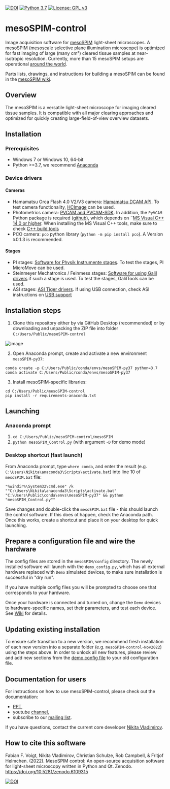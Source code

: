 [![DOI](https://zenodo.org/badge/DOI/10.5281/zenodo.6109315.svg)](https://doi.org/10.5281/zenodo.6109315)
[![Python 3.7](https://img.shields.io/badge/python-3.7-blue.svg)](https://www.python.org/downloads/release/python-370/)
[![License: GPL v3](https://img.shields.io/badge/License-GPLv3-blue.svg)](https://www.gnu.org/licenses/gpl-3.0)

# mesoSPIM-control
Image acquisition software for [mesoSPIM](http://mesospim.org/) light-sheet microscopes. 
A mesoSPIM (mesoscale selective plane illumination microscope) is optimized for fast imaging of large (many cm³) cleared tissue samples at near-isotropic resolution. 
Currently, more than 15 mesoSPIM setups are operational [around the world](http://mesospim.org/setups/).

Parts lists, drawings, and instructions for building a mesoSPIM can be found in the [mesoSPIM wiki](https://github.com/mesoSPIM/mesoSPIM-hardware-documentation).

## Overview
The mesoSPIM is a versatile light-sheet microscope for imaging
cleared tissue samples. It is compatible with all major clearing approaches and optimized for quickly creating large-field-of-view overview datasets.

## Installation

### Prerequisites
* Windows 7 or Windows 10, 64-bit
* Python >=3.7, we recommend [Anaconda](https://www.anaconda.com/download/)

### Device drivers
#### Cameras
* Hamamatsu Orca Flash 4.0 V2/V3 camera: [Hamamatsu DCAM API](https://dcam-api.com/). To test camera functionality, [HCImage](https://dcam-api.com/hamamatsu-software/) can be used.
* Photometrics camera: [PVCAM and PVCAM-SDK](https://www.photometrics.com/support/software/). 
In addition, the `PyVCAM` Python package is required ([github](https://github.com/Photometrics/PyVCAM)), 
which depends on ¨[MS Visual C++ 14.0 or higher](https://visualstudio.microsoft.com/visual-cpp-build-tools/). 
When installing the MS Visual C++ tools, make sure to check [C++ build tools](https://docs.microsoft.com/en-us/answers/questions/136595/error-microsoft-visual-c-140-or-greater-is-require.html)
* PCO camera: `pco` python library (`python -m pip install pco`). A Version ≥0.1.3 is recommended.

#### Stages
* PI stages: [Software for Physik Instrumente stages](https://www.physikinstrumente.com/en/products/motion-control-software/). To test the stages, PI MicroMove can be used. 
* Steinmeyer Mechatronics / Feinmess stages: [Software for using Galil drivers](http://www.galilmc.com/downloads/api) if such a stage is used. To test the stages, GalilTools can be used.
* ASI stages: [ASI Tiger drivers](http://www.asiimaging.com/support/downloads/tiger-controller-console/). 
If using USB connection, check ASI instructions on [USB support](http://www.asiimaging.com/support/downloads/usb-support-on-ms-2000-wk-controllers/)

## Installation steps 
1. Clone this repository either by via GitHub Desktop (recommended) or by downloading and unpacking the ZIP file into folder `C:/Users/Public/mesoSPIM-control`

![image](https://user-images.githubusercontent.com/10835134/198991579-df1e5acc-d246-425b-a345-03ba93a1f0bb.png)

2. Open Anaconda prompt, create and activate a new environment `mesoSPIM-py37`:
```
conda create -p C:/Users/Public/conda/envs/mesoSPIM-py37 python=3.7
conda activate C:/Users/Public/conda/envs/mesoSPIM-py37
```
3. Install mesoSPIM-specific libraries: 
```
cd C:/Users/Public/mesoSPIM-control
pip install -r requirements-anaconda.txt
```

## Launching

### Anaconda prompt
1. `cd C:/Users/Public/mesoSPIM-control/mesoSPIM`
2. `python mesoSPIM_Control.py` (with argument `-D` for demo mode)

### Desktop shortcut (fast launch)
From Anaconda prompt, type `where conda`, and enter the result (e.g. `C:\Users\Nikita\anaconda3\Scripts\activate.bat`) into line 10 of `mesoSPIM.bat` file:
```
"%windir%\System32\cmd.exe" /k ""C:\Users\Nikita\anaconda3\Scripts\activate.bat" "C:\Users\Public\conda\envs\mesoSPIM-py37" && python "mesoSPIM_Control.py""
```
Save changes and double-click the `mesoSPIM.bat` file - this should launch the control software. If this does ot happen, check the Anaconda path. Once this works, create a shortcut and place it on your desktop for quick launching.  

## Prepare a configuration file and wire the hardware
The config files are stored in the `mesoSPIM/config` directory. 
The newly installed software will launch with the `demo_config.py`, 
which has all external hardware replaced with `Demo` simulated devices, to make sure installation is successful in "dry run".

If you have multiple config files you will be prompted to choose one that corresponds to your hardware. 

Once your hardware is connected and turned on, change the `Demo` devices to hardware-specific names, set their parameters, and test each device.
See [Wiki](https://github.com/mesoSPIM/mesoSPIM-hardware-documentation/wiki/mesoSPIM_configuration_file) for details.



## Updating existing installation
To ensure safe transition to a new version, we recommend fresh installation of each new version into a separate folder (e.g. `mesoSPIM-control-Nov2022`) using the steps above. In order to unlock all new features, please review and add new sections from the [demo config file](/mesoSPIM/config/demo_config.py) to your old configuration file.

## Documentation for users
For instructions on how to use mesoSPIM-control, please check out the documentation:
* [PPT](https://github.com/mesoSPIM/mesoSPIM-powerpoint-documentation), 
* youtube [channel](https://www.youtube.com/c/mesoSPIM), 
* subscribe to our [mailing list](http://eepurl.com/hPBRhj).

If you have questions, contact the current core developer [Nikita Vladimirov](mailto:vladimirov@hifo.uzh.ch).

## How to cite this software
Fabian F. Voigt, Nikita Vladimirov, Christian Schulze, Rob Campbell, & Fritjof Helmchen. (2022). MesoSPIM control: An open-source acquisition software for light-sheet microscopy written in Python and Qt. Zenodo. https://doi.org/10.5281/zenodo.6109315

[![DOI](https://zenodo.org/badge/DOI/10.5281/zenodo.6109315.svg)](https://doi.org/10.5281/zenodo.6109315)



